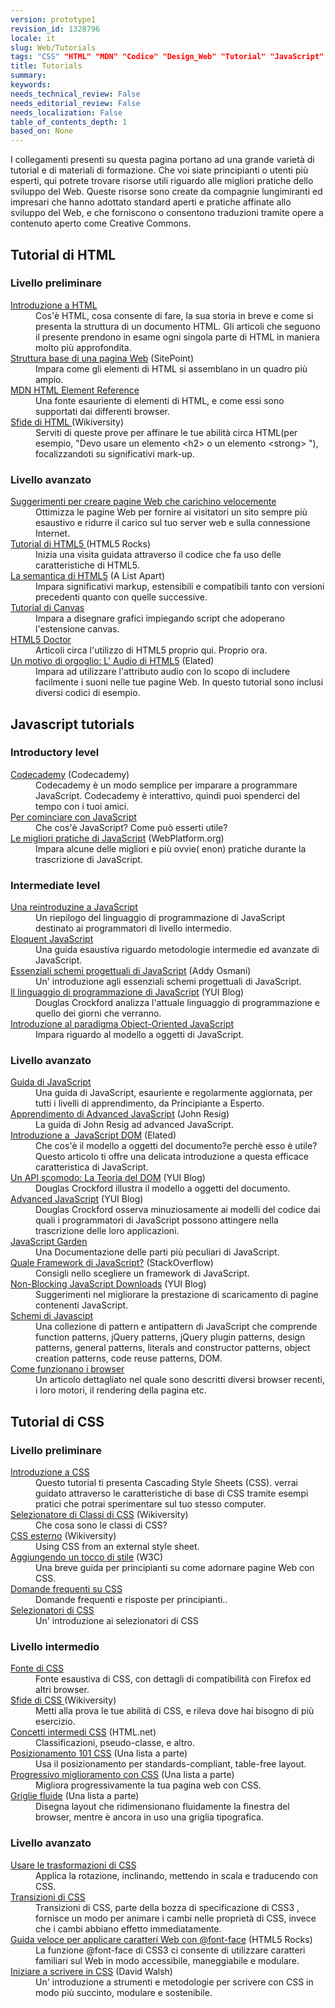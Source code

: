```yaml
---
version: prototype1
revision_id: 1328796
locale: it
slug: Web/Tutorials
tags: "CSS" "HTML" "MDN" "Codice" "Design_Web" "Tutorial" "JavaScript"
title: Tutorials
summary: 
keywords: 
needs_technical_review: False
needs_editorial_review: False
needs_localization: False
table_of_contents_depth: 1
based_on: None
---
```

<p>I collegamenti presenti su questa pagina portano ad una grande varietà di tutorial e di materiali di formazione. Che voi siate principianti o utenti più esperti, qui potrete trovare risorse utili riguardo alle migliori pratiche dello sviluppo del Web. Queste risorse sono create da compagnie lungimiranti ed impresari che hanno adottato standard aperti e pratiche affinate allo sviluppo del Web, e che forniscono o consentono traduzioni tramite opere a contenuto aperto come Creative Commons.</p>

<div class="row topicpage-table">
<div class="section">
<h2 class="Documentation" id="Documentation" name="Documentation">Tutorial di HTML</h2>

<h3 id="Livello_preliminare">Livello preliminare</h3>

<dl>
 <dt><a href="/en-US/docs/Web/Guide/HTML/Introduction">Introduzione a HTML</a></dt>
 <dd>Cos'è HTML, cosa consente di fare, la sua storia in breve e come si presenta la struttura di un documento HTML. Gli articoli che seguono il presente prendono in esame ogni singola parte di HTML in maniera molto più approfondita.</dd>
 <dt><a href="http://reference.sitepoint.com/html/page-structure" rel="external">Struttura base di una pagina Web</a> (SitePoint)</dt>
 <dd>Impara come gli elementi di HTML si assemblano in un quadro più ampio.</dd>
 <dt><a href="https://developer.mozilla.org/en-US/docs/HTML/Element">MDN HTML Element Reference</a></dt>
 <dd>Una fonte esauriente di elementi di HTML, e come essi sono supportati dai differenti browser.</dd>
 <dt><a href="http://wikiversity.org/wiki/Web_Design/HTML_Challenges" rel="external">Sfide di HTML </a>(Wikiversity)</dt>
 <dd>Serviti di queste prove per affinare le tue abilità circa HTML(per esempio, "Devo usare un elemento &lt;h2&gt; o un elemento &lt;strong&gt; "), focalizzandoti su significativi mark-up.</dd>
</dl>

<h3 id="Livello_avanzato">Livello avanzato</h3>

<dl>
 <dt><a href="https://developer.mozilla.org/en-US/docs/Tips_for_Authoring_Fast-loading_HTML_Pages">Suggerimenti per creare pagine Web che carichino velocemente</a></dt>
 <dd>Ottimizza le pagine Web per fornire ai visitatori un sito sempre più esaustivo e ridurre il carico sul tuo server web e sulla connessione Internet.</dd>
 <dt><a href="http://www.html5rocks.com/tutorials/" rel="external">Tutorial di HTML5 </a>(HTML5 Rocks)</dt>
 <dd>Inizia una visita guidata attraverso il codice che fa uso delle caratteristiche di HTML5.</dd>
 <dt><a href="http://www.alistapart.com/articles/semanticsinhtml5/" rel="external">La semantica di HTML5</a> (A List Apart)</dt>
 <dd>Impara significativi markup, estensibili e compatibili tanto con versioni precedenti quanto con quelle successive.</dd>
 <dt><a href="https://developer.mozilla.org/en-US/docs/Canvas_tutorial">Tutorial di Canvas</a></dt>
 <dd>Impara a disegnare grafici impiegando script che adoperano l'estensione canvas.</dd>
 <dt><a href="http://html5doctor.com/" rel="external">HTML5 Doctor</a></dt>
 <dd>Articoli circa l'utilizzo di HTML5 proprio qui. Proprio ora.</dd>
 <dt><a href="http://www.elated.com/articles/html5-audio/" rel="external">Un motivo di orgoglio: L' Audio di HTML5</a> (Elated)</dt>
 <dd>Impara ad utilizzare l'attributo audio con lo scopo di includere facilmente i suoni nelle tue pagine Web. In questo tutorial sono inclusi diversi codici di esempio.</dd>
</dl>

<h2 class="Documentation" id="Documentation" name="Documentation">Javascript tutorials</h2>

<h3 id="Introductory_level">Introductory level</h3>

<dl>
 <dt><a href="http://www.codecademy.com/">Codecademy</a> (Codecademy)</dt>
 <dd>Codecademy è un modo semplice per imparare a programmare JavaScript. Codecademy è interattivo, quindi puoi spenderci del tempo con i tuoi amici.</dd>
 <dt><a href="https://developer.mozilla.org/en-US/docs/JavaScript/Getting_Started">Per cominciare con JavaScript</a></dt>
 <dd>Che cos'è JavaScript? Come può esserti utile?</dd>
 <dt><a href="http://docs.webplatform.org/wiki/tutorials/javascript_best_practices" rel="external">Le migliori pratiche di JavaScript</a> (WebPlatform.org)</dt>
 <dd>Impara alcune delle migliori e più ovvie( enon) pratiche durante la trascrizione di JavaScript.</dd>
</dl>

<h3 id="Intermediate_level">Intermediate level</h3>

<dl>
 <dt><a href="https://developer.mozilla.org/en-US/docs/A_re-introduction_to_JavaScript">Una reintroduzine a JavaScript</a></dt>
 <dd>Un riepilogo del linguaggio di programmazione di JavaScript destinato ai programmatori di livello intermedio.</dd>
 <dt><a href="http://eloquentjavascript.net/contents.html" rel="external">Eloquent JavaScript</a></dt>
 <dd>Una guida esaustiva riguardo metodologie intermedie ed avanzate di JavaScript.</dd>
 <dt><a href="http://www.addyosmani.com/resources/essentialjsdesignpatterns/book/" rel="external">Essenziali schemi progettuali di JavaScript</a> (Addy Osmani)</dt>
 <dd>Un' introduzione agli essenziali schemi progettuali di JavaScript.</dd>
 <dt><a href="http://www.yuiblog.com/blog/2007/01/24/video-crockford-tjpl/" rel="external">Il linguaggio di programmazione di JavaScript</a> (YUI Blog)</dt>
 <dd>Douglas Crockford analizza l'attuale linguaggio di programmazione e quello dei giorni che verranno.</dd>
 <dt><a href="https://developer.mozilla.org/en-US/docs/Introduction_to_Object-Oriented_JavaScript">Introduzione al paradigma Object-Oriented JavaScript</a></dt>
 <dd>Impara riguardo al modello a oggetti di JavaScript.</dd>
</dl>
</div>

<div class="section">
<h3 id="Livello_avanzato_2">Livello avanzato</h3>

<dl>
 <dt><a href="https://developer.mozilla.org/en-US/docs/JavaScript/Guide">Guida di JavaScript</a></dt>
 <dd>Una guida di JavaScript, esauriente e regolarmente aggiornata, per tutti i livelli di apprendimento, da Principiante a Esperto.</dd>
 <dt><a href="http://ejohn.org/apps/learn/" rel="external">Apprendimento di Advanced JavaScript</a> (John Resig)</dt>
 <dd>La guida di John Resig ad advanced JavaScript.</dd>
 <dt><a href="http://www.elated.com/articles/javascript-dom-intro/" rel="external">Introduzione a&nbsp; JavaScript DOM</a> (Elated)</dt>
 <dd>Che cos'è il modello a oggetti del documento?e perchè esso è utile? Questo articolo ti offre una delicata introduzione a questa efficace caratteristica di JavaScript.</dd>
 <dt><a href="http://yuiblog.com/blog/2006/10/20/video-crockford-domtheory/" rel="external">Un API scomodo: La Teoria del DOM</a> (YUI Blog)</dt>
 <dd>Douglas Crockford illustra il modello a oggetti del documento.</dd>
 <dt><a href="http://yuiblog.com/blog/2006/11/27/video-crockford-advjs/" rel="external">Advanced JavaScript</a> (YUI Blog)</dt>
 <dd>Douglas Crockford osserva minuziosamente ai modelli del codice dai quali i programmatori di JavaScript possono attingere nella trascrizione delle loro applicazioni.</dd>
 <dt><a href="http://bonsaiden.github.com/JavaScript-Garden/" rel="external">JavaScript Garden</a></dt>
 <dd>Una Documentazione delle parti più peculiari di JavaScript.</dd>
 <dt><a href="https://web.archive.org/web/20140101004220/http://stackoverflow.com/questions/394601/which-javascript-framework-jquery-vs-dojo-vs" rel="external">Quale Framework di JavaScript?</a> (StackOverflow)</dt>
 <dd>Consigli nello scegliere un framework di JavaScript.</dd>
 <dt><a href="http://yuiblog.com/blog/2008/07/22/non-blocking-scripts/" rel="external">Non-Blocking JavaScript Downloads</a> (YUI Blog)</dt>
 <dd>Suggerimenti nel migliorare la prestazione di scaricamento di pagine contenenti JavaScript.</dd>
 <dt><a href="http://shichuan.github.io/javascript-patterns" rel="external">Schemi di Javascipt</a></dt>
 <dd>Una collezione di pattern e antipattern di JavaScript che comprende function patterns, jQuery patterns, jQuery plugin patterns, design patterns, general patterns, literals and constructor patterns, object creation patterns, code reuse patterns, DOM.</dd>
 <dt><a href="http://www.html5rocks.com/en/tutorials/internals/howbrowserswork/">Come funzionano i browser</a></dt>
 <dd>Un articolo dettagliato nel quale sono descritti diversi browser recenti, i loro motori, il rendering della pagina etc.</dd>
</dl>

<h2 class="Documentation" id="Documentation" name="Documentation">Tutorial di CSS</h2>

<h3 id="Livello_preliminare_2">Livello preliminare</h3>

<dl>
 <dt><a href="https://developer.mozilla.org/en-US/docs/CSS/Getting_Started">Introduzione a CSS</a></dt>
 <dd>Questo tutorial ti presenta Cascading Style Sheets (CSS). verrai guidato attraverso le caratteristiche di base di CSS tramite esempi pratici che potrai sperimentare sul tuo stesso computer.</dd>
 <dt><a href="http://en.wikiversity.org/wiki/Web_Design/CSS_Classes" rel="external">Selezionatore di Classi di CSS</a> (Wikiversity)</dt>
 <dd>Che cosa sono le classi di CSS?</dd>
 <dt><a href="http://en.wikiversity.org/wiki/Web_Design/External_CSS" rel="external">CSS esterno</a> (Wikiversity)</dt>
 <dd>Using CSS from an external style sheet.</dd>
 <dt><a href="http://www.w3.org/MarkUp/Guide/Style" rel="external">Aggiungendo un tocco di stile</a> (W3C)</dt>
 <dd>Una breve guida per principianti su come adornare pagine Web con CSS.</dd>
 <dt><a href="https://developer.mozilla.org/en-US/docs/Common_CSS_Questions">Domande frequenti su CSS</a></dt>
 <dd>Domande frequenti e risposte per principianti..</dd>
 <dt><a href="https://developer.mozilla.org/en-US/docs/Web/Guide/CSS/Getting_started/Selectors" title="http://codeavengers.com/">Selezionatori di CSS</a></dt>
 <dd>Un' introduzione ai selezionatori di CSS</dd>
</dl>

<h3 id="Livello_intermedio">Livello intermedio</h3>

<dl>
 <dt><a href="https://developer.mozilla.org/en-US/docs/CSS/CSS_Reference">Fonte di CSS</a></dt>
 <dd>Fonte esaustiva di CSS, con dettagli di compatibilità con Firefox ed altri browser.</dd>
 <dt><a href="http://en.wikiversity.org/wiki/Web_Design/CSS_challenges" rel="external">Sfide di CSS </a>(Wikiversity)</dt>
 <dd>Metti alla prova le tue abilità di CSS, e rileva dove hai bisogno di più esercizio.</dd>
 <dt><a href="http://www.html.net/tutorials/css/" rel="external">Concetti intermedi CSS</a> (HTML.net)</dt>
 <dd>Classificazioni, pseudo-classe, e altro.</dd>
 <dt><a href="http://www.alistapart.com/articles/css-positioning-101/" rel="external">Posizionamento 101 CSS</a> (Una lista a parte)</dt>
 <dd>Usa il posizionamento per standards-compliant, table-free layout.</dd>
 <dt><a href="http://www.alistapart.com/articles/progressiveenhancementwithcss/" rel="external">Progressivo miglioramento con CSS</a> (Una lista a parte)</dt>
 <dd>Migliora progressivamente la tua pagina web con CSS.</dd>
 <dt><a href="http://www.alistapart.com/articles/fluidgrids/" rel="external">Griglie fluide</a> (Una lista a parte)</dt>
 <dd>Disegna layout che ridimensionano fluidamente la finestra del browser, mentre è ancora in uso una griglia tipografica.</dd>
</dl>

<h3 id="Livello_avanzato_3">Livello avanzato</h3>

<dl>
 <dt><a href="https://developer.mozilla.org/en-US/docs/CSS/Using_CSS_transforms">Usare le trasformazioni di CSS</a></dt>
 <dd>Applica la rotazione, inclinando, mettendo in scala e traducendo con CSS.</dd>
 <dt><a href="https://developer.mozilla.org/en-US/docs/CSS/CSS_transitions">Transizioni di CSS</a></dt>
 <dd>Transizioni di CSS, parte della bozza di specificazione di CSS3 , fornisce un modo per animare i cambi nelle proprietà di CSS, invece che i cambi abbiano effetto immediatamente.</dd>
 <dt><a href="http://www.html5rocks.com/tutorials/webfonts/quick/" rel="external">Guida veloce per applicare caratteri Web con @font-face</a> (HTML5 Rocks)</dt>
 <dd>La funzione @font-face di CSS3 ci consente di utilizzare caratteri familiari sul Web in modo accessibile, maneggiabile e modulare.</dd>
 <dt><a href="http://davidwalsh.name/starting-css" rel="external">Iniziare a scrivere in CSS</a> (David Walsh)</dt>
 <dd>Un' introduzione a strumenti e metodologie per scrivere con CSS in modo più succinto, modulare e sostenibile.</dd>
</dl>
</div>
</div>

<p>&nbsp;</p>

